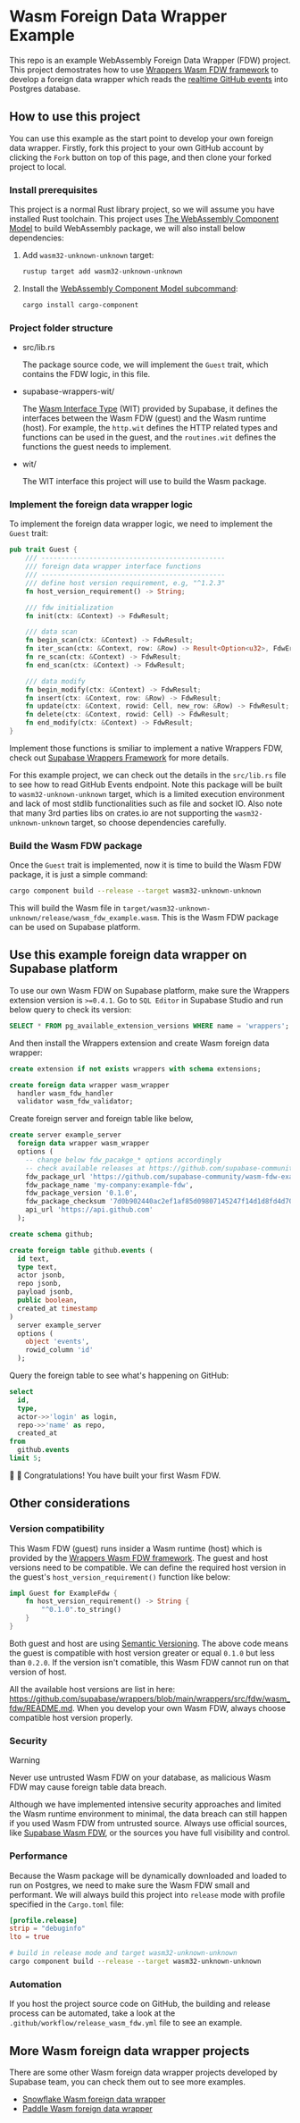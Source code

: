# Wasm Foreign Data Wrapper Example

This repo is an example WebAssembly Foreign Data Wrapper (FDW) project. This project demostrates how to use [Wrappers Wasm FDW framework](https://github.com/supabase/wrappers/tree/main/wrappers/src/fdw/wasm_fdw) to develop a foreign data wrapper which reads the [realtime GitHub events](https://api.github.com/events) into Postgres database.

## How to use this project

You can use this example as the start point to develop your own foreign data wrapper. Firstly, fork this project to your own GitHub account by clicking the `Fork` button on top of this page, and then clone your forked project to local.

### Install prerequisites

This project is a normal Rust library project, so we will assume you have installed Rust toolchain. This project uses [The WebAssembly Component Model](https://component-model.bytecodealliance.org/) to build WebAssembly package, we will also install below dependencies:

1. Add `wasm32-unknown-unknown` target:

   ```bash
   rustup target add wasm32-unknown-unknown
   ```

2. Install the [WebAssembly Component Model subcommand](https://github.com/bytecodealliance/cargo-component):

   ```bash
   cargo install cargo-component
   ```

### Project folder structure

- src/lib.rs

  The package source code, we will implement the `Guest` trait, which contains the FDW logic, in this file.

- supabase-wrappers-wit/

  The [Wasm Interface Type](https://github.com/bytecodealliance/wit-bindgen) (WIT) provided by Supabase, it defines the interfaces between the Wasm FDW (guest) and the Wasm runtime (host). For example, the `http.wit` defines the HTTP related types and functions can be used in the guest, and the `routines.wit` defines the functions the guest needs to implement.

- wit/

  The WIT interface this project will use to build the Wasm package.

### Implement the foreign data wrapper logic

To implement the foreign data wrapper logic, we need to implement the `Guest` trait:

```rust
pub trait Guest {
    /// ----------------------------------------------
    /// foreign data wrapper interface functions
    /// ----------------------------------------------
    /// define host version requirement, e.g, "^1.2.3"
    fn host_version_requirement() -> String;

    /// fdw initialization
    fn init(ctx: &Context) -> FdwResult;

    /// data scan
    fn begin_scan(ctx: &Context) -> FdwResult;
    fn iter_scan(ctx: &Context, row: &Row) -> Result<Option<u32>, FdwError>;
    fn re_scan(ctx: &Context) -> FdwResult;
    fn end_scan(ctx: &Context) -> FdwResult;

    /// data modify
    fn begin_modify(ctx: &Context) -> FdwResult;
    fn insert(ctx: &Context, row: &Row) -> FdwResult;
    fn update(ctx: &Context, rowid: Cell, new_row: &Row) -> FdwResult;
    fn delete(ctx: &Context, rowid: Cell) -> FdwResult;
    fn end_modify(ctx: &Context) -> FdwResult;
}
```

Implement those functions is smiliar to implement a native Wrappers FDW, check out [Supabase Wrappers Framework](https://docs.rs/supabase-wrappers/0.1.18/supabase_wrappers/) for more details.

For this example project, we can check out the details in the `src/lib.rs` file to see how to read GitHub Events endpoint. Note this package will be built to `wasm32-unknown-unknown` target, which is a limited execution environment and lack of most stdlib functionalities such as file and socket IO. Also note that many 3rd parties libs on crates.io are not supporting the `wasm32-unknown-unknown` target, so choose dependencies carefully.

### Build the Wasm FDW package

Once the `Guest` trait is implemented, now it is time to build the Wasm FDW package, it is just a simple command:

```bash
cargo component build --release --target wasm32-unknown-unknown
```

This will build the Wasm file in `target/wasm32-unknown-unknown/release/wasm_fdw_example.wasm`. This is the Wasm FDW package can be used on Supabase platform.

## Use this example foreign data wrapper on Supabase platform

To use our own Wasm FDW on Supabase platform, make sure the Wrappers extension version is `>=0.4.1`. Go to `SQL Editor` in Supabase Studio and run below query to check its version:

```sql
SELECT * FROM pg_available_extension_versions WHERE name = 'wrappers';
```

And then install the Wrappers extension and create Wasm foreign data wrapper:

```sql
create extension if not exists wrappers with schema extensions;

create foreign data wrapper wasm_wrapper
  handler wasm_fdw_handler
  validator wasm_fdw_validator;
```

Create foreign server and foreign table like below,

```sql
create server example_server
  foreign data wrapper wasm_wrapper
  options (
    -- change below fdw_pacakge_* options accordingly
    -- check available releases at https://github.com/supabase-community/wasm-fdw-example/releases
    fdw_package_url 'https://github.com/supabase-community/wasm-fdw-example/releases/download/v0.1.0/wasm_fdw_example.wasm',
    fdw_package_name 'my-company:example-fdw',
    fdw_package_version '0.1.0',
    fdw_package_checksum '7d0b902440ac2ef1af85d09807145247f14d1d8fd4d700227e5a4d84c8145409',
    api_url 'https://api.github.com'
  );

create schema github;

create foreign table github.events (
  id text,
  type text,
  actor jsonb,
  repo jsonb,
  payload jsonb,
  public boolean,
  created_at timestamp
)
  server example_server
  options (
    object 'events',
    rowid_column 'id'
  );
```

Query the foreign table to see what's happening on GitHub:

```sql
select
  id,
  type,
  actor->>'login' as login,
  repo->>'name' as repo,
  created_at
from
  github.events
limit 5;
```

:clap: :clap: Congratulations! You have built your first Wasm FDW.

## Other considerations

### Version compatibility

This Wasm FDW (guest) runs insider a Wasm runtime (host) which is provided by the [Wrappers Wasm FDW framework](https://github.com/supabase/wrappers/tree/main/wrappers/src/fdw/wasm_fdw). The guest and host versions need to be compatible. We can define the required host version in the guest's `host_version_requirement()` function like below:

```rust
impl Guest for ExampleFdw {
    fn host_version_requirement() -> String {
        "^0.1.0".to_string()
    }
}
```

Both guest and host are using [Semantic Versioning](https://docs.rs/semver/latest/semver/enum.Op.html). The above code means the guest is compatible with host version greater or equal `0.1.0` but less than `0.2.0`. If the version isn't comatible, this Wasm FDW cannot run on that version of host.

All the available host versions are list in here: https://github.com/supabase/wrappers/blob/main/wrappers/src/fdw/wasm_fdw/README.md. When you develop your own Wasm FDW, always choose compatible host version properly.

### Security

> [!WARNING]
> Never use untrusted Wasm FDW on your database, as malicious Wasm FDW may cause foreign table data breach.

Although we have implemented intensive security approaches and limited the Wasm runtime environment to minimal, the data breach can still happen if you used Wasm FDW from untrusted source. Always use official sources, like [Supabase Wasm FDW](https://github.com/supabase/wrappers/tree/main/wasm-wrappers), or the sources you have full visibility and control.

### Performance

Because the Wasm package will be dynamically downloaded and loaded to run on Postgres, we need to make sure the Wasm FDW small and performant. We will always build this project into `release` mode with profile specified in the `Cargo.toml` file:

```toml
[profile.release]
strip = "debuginfo"
lto = true
```

```bash
# build in release mode and target wasm32-unknown-unknown
cargo component build --release --target wasm32-unknown-unknown
```

### Automation

If you host the project source code on GitHub, the building and release process can be automated, take a look at the `.github/workflow/release_wasm_fdw.yml` file to see an example.

## More Wasm foreign data wrapper projects

There are some other Wasm foreign data wrapper projects developed by Supabase team, you can check them out to see more examples.

- [Snowflake Wasm foreign data wrapper](https://github.com/supabase/wrappers/tree/main/wasm-wrappers/fdw/snowflake_fdw)
- [Paddle Wasm foreign data wrapper](https://github.com/supabase/wrappers/tree/main/wasm-wrappers/fdw/paddle_fdw)
